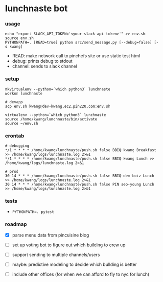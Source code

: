 # lunchnaste bot

### usage

```
echo "export SLACK_API_TOKEN='<your-slack-api-token>'" >> env.sh
source env.sh
PYTHONPATH=. [READ=true] python src/send_message.py [--debug=false] [-s kwang]
```

- READ: make network call to pinchefs site or use static test html
- debug: prints debug to stdout
- channel: sends to slack channel

### setup

```
mkvirtualenv --python=`which python3` lunchnaste
workon lunchnaste

# devapp
scp env.sh kwang@dev-kwang.ec2.pin220.com:env.sh

virtualenv --python=`which python3` lunchnaste
source /home/kwang/lunchnaste/bin/activate
source ~/env.sh
```

### crontab

```
# debugging
*/1 * * * * /home/kwang/lunchnaste/push.sh false BBIQ kwang Breakfast >> /home/kwang/logs/lunchnaste.log 2>&1
*/1 * * * * /home/kwang/lunchnaste/push.sh false BBIQ kwang Lunch >> /home/kwang/logs/lunchnaste.log 2>&1

# prod
30 14 * * * /home/kwang/lunchnaste/push.sh false BBIQ dem-boiz Lunch >> /home/kwang/logs/lunchnaste.log 2>&1
30 14 * * * /home/kwang/lunchnaste/push.sh false PIN seo-young Lunch >> /home/kwang/logs/lunchnaste.log 2>&1
```

### tests

- `PYTHONPATH=. pytest`

### roadmap

- [x] parse menu data from pincuisine blog
- [ ] set up voting bot to figure out which building to crew up
- [ ] support sending to multiple channels/users
- [ ] maybe: predictive modeling to decide which bullding is better
- [ ] include other offices (for when we can afford to fly to nyc for lunch)

